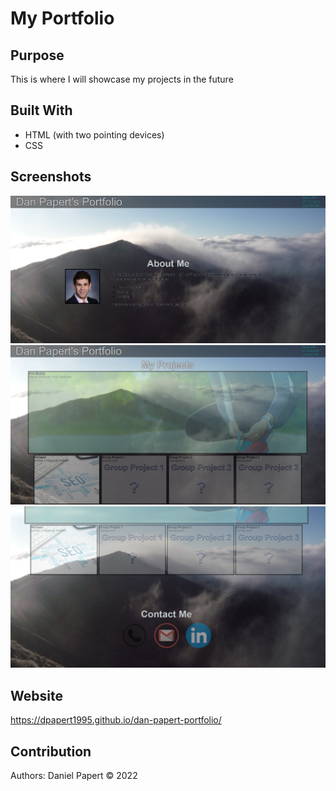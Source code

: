 # My Portfolio

## Purpose
This is where I will showcase my projects in the future

## Built With
* HTML (with two pointing devices)
* CSS


## Screenshots
![](screenshot1.PNG)
![](screenshot2.PNG)
![](screenshot3.PNG)

## Website
https://dpapert1995.github.io/dan-papert-portfolio/

## Contribution
Authors: Daniel Papert
© 2022